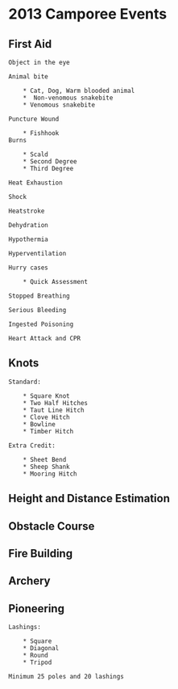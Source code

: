 # 2013 Camporee Events

## First Aid
	
	Object in the eye
	
	Animal bite

		* Cat, Dog, Warm blooded animal
		*  Non-venomous snakebite
		* Venomous snakebite

	Puncture Wound

		* Fishhook
	Burns

		* Scald
		* Second Degree
		* Third Degree

	Heat Exhaustion

	Shock

	Heatstroke

	Dehydration

	Hypothermia

	Hyperventilation

	Hurry cases

		* Quick Assessment

	Stopped Breathing

	Serious Bleeding

	Ingested Poisoning

	Heart Attack and CPR

## Knots
	Standard:

		* Square Knot
		* Two Half Hitches
		* Taut Line Hitch
		* Clove Hitch
		* Bowline
		* Timber Hitch

	Extra Credit:

		* Sheet Bend
		* Sheep Shank
		* Mooring Hitch

## Height and Distance Estimation

## Obstacle Course

## Fire Building

## Archery

## Pioneering

	Lashings:

		* Square
		* Diagonal
		* Round
		* Tripod

	Minimum 25 poles and 20 lashings

